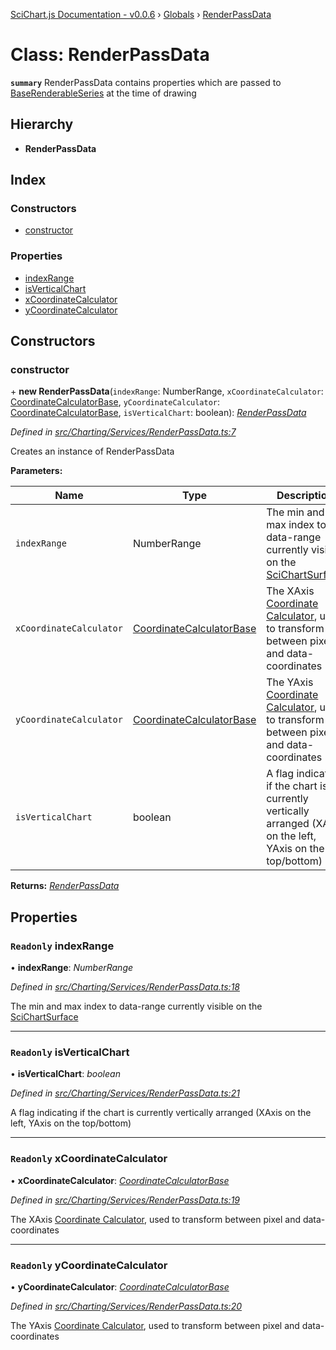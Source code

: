 [SciChart.js Documentation - v0.0.6](../README.md) › [Globals](../globals.md) › [RenderPassData](renderpassdata.md)

# Class: RenderPassData

**`summary`** RenderPassData contains properties which are passed to [BaseRenderableSeries](baserenderableseries.md) at the time of drawing

## Hierarchy

* **RenderPassData**

## Index

### Constructors

* [constructor](renderpassdata.md#constructor)

### Properties

* [indexRange](renderpassdata.md#readonly-indexrange)
* [isVerticalChart](renderpassdata.md#readonly-isverticalchart)
* [xCoordinateCalculator](renderpassdata.md#readonly-xcoordinatecalculator)
* [yCoordinateCalculator](renderpassdata.md#readonly-ycoordinatecalculator)

## Constructors

###  constructor

\+ **new RenderPassData**(`indexRange`: NumberRange, `xCoordinateCalculator`: [CoordinateCalculatorBase](coordinatecalculatorbase.md), `yCoordinateCalculator`: [CoordinateCalculatorBase](coordinatecalculatorbase.md), `isVerticalChart`: boolean): *[RenderPassData](renderpassdata.md)*

*Defined in [src/Charting/Services/RenderPassData.ts:7](https://github.com/ABTSoftware/SciChart.Dev/blob/46671d21ce/Web/src/SciChart/src/Charting/Services/RenderPassData.ts#L7)*

Creates an instance of RenderPassData

**Parameters:**

Name | Type | Description |
------ | ------ | ------ |
`indexRange` | NumberRange | The min and max index to data-range currently visible on the [SciChartSurface](scichartsurface.md) |
`xCoordinateCalculator` | [CoordinateCalculatorBase](coordinatecalculatorbase.md) | The XAxis [Coordinate Calculator](coordinatecalculatorbase.md), used to transform between pixel and data-coordinates |
`yCoordinateCalculator` | [CoordinateCalculatorBase](coordinatecalculatorbase.md) | The YAxis [Coordinate Calculator](coordinatecalculatorbase.md), used to transform between pixel and data-coordinates |
`isVerticalChart` | boolean | A flag indicating if the chart is currently vertically arranged (XAxis on the left, YAxis on the top/bottom)  |

**Returns:** *[RenderPassData](renderpassdata.md)*

## Properties

### `Readonly` indexRange

• **indexRange**: *NumberRange*

*Defined in [src/Charting/Services/RenderPassData.ts:18](https://github.com/ABTSoftware/SciChart.Dev/blob/46671d21ce/Web/src/SciChart/src/Charting/Services/RenderPassData.ts#L18)*

The min and max index to data-range currently visible on the [SciChartSurface](scichartsurface.md)

___

### `Readonly` isVerticalChart

• **isVerticalChart**: *boolean*

*Defined in [src/Charting/Services/RenderPassData.ts:21](https://github.com/ABTSoftware/SciChart.Dev/blob/46671d21ce/Web/src/SciChart/src/Charting/Services/RenderPassData.ts#L21)*

A flag indicating if the chart is currently vertically arranged (XAxis on the left, YAxis on the top/bottom)

___

### `Readonly` xCoordinateCalculator

• **xCoordinateCalculator**: *[CoordinateCalculatorBase](coordinatecalculatorbase.md)*

*Defined in [src/Charting/Services/RenderPassData.ts:19](https://github.com/ABTSoftware/SciChart.Dev/blob/46671d21ce/Web/src/SciChart/src/Charting/Services/RenderPassData.ts#L19)*

The XAxis [Coordinate Calculator](coordinatecalculatorbase.md),
used to transform between pixel and data-coordinates

___

### `Readonly` yCoordinateCalculator

• **yCoordinateCalculator**: *[CoordinateCalculatorBase](coordinatecalculatorbase.md)*

*Defined in [src/Charting/Services/RenderPassData.ts:20](https://github.com/ABTSoftware/SciChart.Dev/blob/46671d21ce/Web/src/SciChart/src/Charting/Services/RenderPassData.ts#L20)*

The YAxis [Coordinate Calculator](coordinatecalculatorbase.md),
used to transform between pixel and data-coordinates

